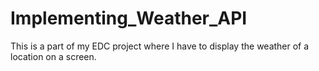# Implementing_Weather_API
This is a part of my EDC project where I have to display the weather of a location on a screen.
